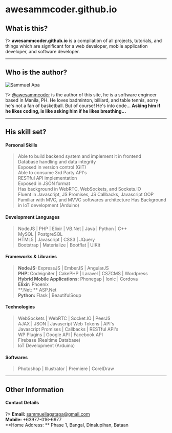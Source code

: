 # awesammcoder.github.io

## What is this?
>  
?> **awesammcoder.github.io** is a compilation of all projects, tutorials, and things which are significant for a web developer, mobile application developer, and software developer.  

___

## Who is the author?

![Sammuel Apa](https://avatars3.githubusercontent.com/u/36878272)

>  
?> [@awesammcoder](//github.com/awesammcoder) is the author of this site, he is a software engineer based in Manila, PH. He loves badminton, billiard, and table tennis, sorry he's not a fan of basketball. But of course! He's into code... **Asking him if he likes coding, is like asking him if he likes breathing...**  

___

## His skill set?

#### Personal Skills
> Able to build backend system and implement it in frontend <br>
Database handling and data integrity <br>
Exposed in version control (GIT) <br>
Able to consume 3rd Party API's <br>
RESTful API implementation <br>
Exposed in JSON format <br>
Has background in WebRTC, WebSockets, and Sockets.IO <br>
Fluent in Javascript, JS Promises, JS Callbacks, Javascript OOP <br>
Familiar with MVC, and MVVC softwares architecture 
Has Background in IoT development (Arduino)

#### Development Languages
> NodeJS | PHP | Elixir | VB.Net | Java | Python | C++ <br>
MySQL | PostgreSQL <br>
HTML5 | Javascript | CSS3 | JQuery <br>
Bootstrap | Materialize | Bootflat | UIKit

#### Frameworks & Libraries
> **NodeJS:** ExpressJS | EmberJS | AngularJS <br>
**PHP:** Codeigniter | CakePHP | Laravel | CSZCMS | Wordpress <br>
**Hybrid Mobile Applications:** Phonegap | Ionic | Cordova <br>
**Elixir:** Phoenix <br>
**.Net: ** ASP.Net <br>
**Python:** Flask | BeautifulSoup

#### Technologies
> WebSockets | WebRTC | Socket.IO | PeerJS <br>
AJAX | JSON | Javascript Web Tokens | API's <br>
Javascript Promises | Callbacks | RESTful API's <br>
WP Plugins | Google API | Facebook API <br>
Firebase (Realtime Database) <br>
IoT Development (Arduino)

#### Softwares
> Photoshop | Illustrator | Premiere | CorelDraw

___

## Other Information
#### Contact Details
?> **Email:** sammuellagatapa@gmail.com <br>
**Mobile:** +63977-016-6977 <br>
**Home Address: ** Phase 1, Bangal, Dinalupihan, Bataan

